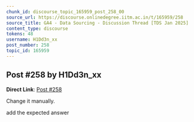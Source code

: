 ```yaml
---
chunk_id: discourse_topic_165959_post_258_00
source_url: https://discourse.onlinedegree.iitm.ac.in/t/165959/258
source_title: GA4 - Data Sourcing - Discussion Thread [TDS Jan 2025]
content_type: discourse
tokens: 48
username: H1Dd3n_xx
post_number: 258
topic_id: 165959
---
```


## Post #258 by H1Dd3n_xx

**Direct Link**: [Post #258](https://discourse.onlinedegree.iitm.ac.in/t/165959/258)

Change it manually.

add the expected answer

